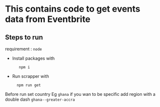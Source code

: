 # This contains code to get events data from Eventbrite

## Steps to run

requirement : `node`

- Install packages with
        
         npm i 

- Run scrapper with

        npm run get



Before run set country Eg  `ghana` if you wan to be specific add region with a double dash `ghana--greater-accra`